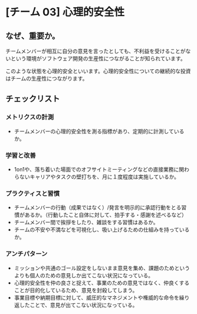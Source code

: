 
# [チーム 03] 心理的安全性 

## なぜ、重要か。
チームメンバーが相互に自分の意見を言ったとしても、不利益を受けることがないという環境がソフトウェア開発の生産性につながることが知られています。

このような状態を心理的安全といいます。心理的安全性についての継続的な投資はチームの生産性につながります。

## チェックリスト 

### メトリクスの計測
+ チームメンバーの心理的安全性を測る指標があり、定期的に計測しているか。

### 学習と改善
+ 1on1や、落ち着いた場面でのオフサイトミーティングなどの直接業務に関わらないキャリアやタスクの壁打ちを、月に１度程度は実施しているか。

### プラクティスと習慣
+ チームメンバーの行動（成果ではなく）/発言を明示的に承認行動をとる習慣があるか。（行動したこと自体に対して、拍手する・感謝を述べるなど）
+ チームメンバー間で挨拶をしたり、雑談をする習慣はあるか。
+ チームの不安や不満などを可視化し、吸い上げるための仕組みを持っているか。

### アンチパターン
+ ミッションや共通のゴール設定をしないまま意見を集め、課題のためというよりも個人のための意見しか出てこない状況になっている。
+ 心理的安全性を仲の良さと捉えて、事業のための意見ではなく、仲良くすることが目的化しているため、意見を封殺してしまう。
+ 事業目標や納期目標に対して、威圧的なマネジメントや権威的な命令を繰り返したことで、意見が出てこない状況になっている。
            